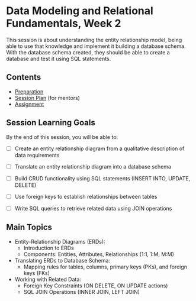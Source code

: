 # Data Modeling and Relational Fundamentals, Week 2

This session is about understanding the entity relationship model, being able to use that knowledge and implement it building a database schema. With the database schema created, they should be able to create a database and test it using SQL statements.

## Contents

- [Preparation](./preparation.md)
- [Session Plan](./session-plan.md) (for mentors)
- [Assignment](./assignment.md)

## Session Learning Goals

By the end of this session, you will be able to:
- [ ] Create an entity relationship diagram from a qualitative description of data requirements
- [ ] Translate an entity relationship diagram into a database schema
- [ ] Build CRUD functionality using SQL statements (INSERT INTO, UPDATE, DELETE)
- [ ] Use foreign keys to establish relationships between tables
- [ ] Write SQL queries to retrieve related data using JOIN operations


## Main Topics
- Entity-Relationship Diagrams (ERDs):
  - Introduction to ERDs
  - Components: Entities, Attributes, Relationships (1:1, 1:M, M:M)
- Translating ERDs to Database Schema:
  - Mapping rules for tables, columns, primary keys (PKs), and foreign keys (FKs)
- Working with Related Data:
  - Foreign Key Constraints (ON DELETE, ON UPDATE actions)
  - SQL JOIN Operations (INNER JOIN, LEFT JOIN)
